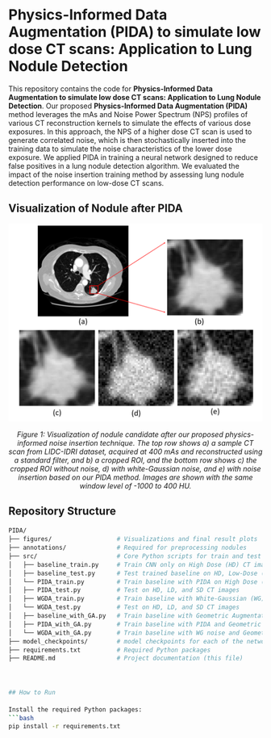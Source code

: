 # Physics-Informed Data Augmentation (PIDA) to simulate low dose CT scans: Application to Lung Nodule Detection
This repository contains the code for **Physics-Informed Data Augmentation to simulate low dose CT scans: Application to Lung Nodule Detection**.
Our proposed **Physics-Informed Data Augmentation (PIDA)** method leverages the mAs and Noise Power Spectrum (NPS) profiles of various CT reconstruction
kernels to simulate the effects of various dose exposures. In this approach, the NPS of a higher dose CT scan is used to generate correlated noise, which is then stochastically inserted into the training data to simulate the noise characteristics of the
lower dose exposure. We applied PIDA in training a neural network designed to reduce false positives in a lung nodule detection algorithm. We evaluated the impact of the noise insertion training method by assessing
lung nodule detection performance on low-dose CT scans.

## Visualization of Nodule after PIDA
<p align="center">
  <img src="figures/cropped_nodules_2.png" alt="Example Image" width="600"/>
</p>
<p align="center"><em>Figure 1: Visualization of nodule candidate after our proposed physics-informed noise insertion technique. The top row shows a) a sample CT scan from LIDC-IDRI dataset, acquired at 400 mAs and reconstructed using a standard filter, and b) a cropped ROI, and the bottom row shows c) the cropped ROI without noise, d) with white-Gaussian noise, and e) with noise insertion based on our PIDA method. Images are shown with the same window level of -1000 to 400 HU.</em></p>

##  Repository Structure
``` bash
PIDA/
├── figures/                  # Visualizations and final result plots
├── annotations/              # Required for preprocessing nodules
├── src/                      # Core Python scripts for train and test
│   ├── baseline_train.py     # Train CNN only on High Dose (HD) CT images of LIDC dataset
│   ├── baseline_test.py      # Test trained baseline on HD, Low-Dose (LD), and Standard-Dose (SD) CT images
│   └── PIDA_train.py         # Train baseline with PIDA on High Dose (HD) CT images
│   ├── PIDA_test.py          # Test on HD, LD, and SD CT images
│   ├── WGDA_train.py         # Train baseline with White-Gaussian (WG) Noise on High Dose (HD) CT images
│   └── WGDA_test.py          # Test on HD, LD, and SD CT images
│   ├── baseline_with_GA.py   # Train baseline with Geometric Augmentation (i.e., random rotation, scaling, transpose & flip) on 9 Folds of LUNA16 challenge, and tested on 10th Fold.
│   ├── PIDA_with_GA.py       # Train baseline with PIDA and Geometric Augmentation (i.e., random rotation, scaling, transpose & flip) on 9 Folds of LUNA16 challenge, and tested on 10th Fold.
│   └── WGDA_with_GA.py       # Train baseline with WG noise and Geometric Augmentation (i.e., random rotation, scaling, transpose & flip) on 9 Folds of LUNA16 challenge, and tested on 10th Fold.
├── model_checkpoints/        # model checkpoints for each of the network mentioned as *_train.py file in src directory
├── requirements.txt          # Required Python packages
├── README.md                 # Project documentation (this file)



## How to Run

Install the required Python packages:
```bash
pip install -r requirements.txt
